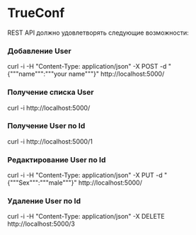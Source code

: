 # TrueConf

REST API должно удовлетворять следующие возможности:
### Добавление User
curl -i -H "Content-Type: application/json" -X POST -d "{"""name""":"""your name"""}" http://localhost:5000/
### Получение списка User
curl -i http://localhost:5000/
### Получение User по Id
curl -i http://localhost:5000/1
### Редактирование User по Id
curl -i -H "Content-Type: application/json" -X PUT -d "{"""Sex""":"""male"""}" http://localhost:5000/
### Удаление User по Id
curl -i -H "Content-Type: application/json" -X DELETE http://localhost:5000/3
